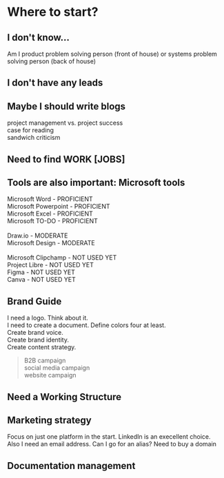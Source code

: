 # Where to start?
## I don't know...
Am I product problem solving person (front of house) or systems problem solving person (back of house)
## I don't have any leads
## Maybe I should write blogs
project management vs. project success <br>
case for reading <br>
sandwich criticism
## Need to find WORK [JOBS]
## Tools are also important: Microsoft tools
Microsoft Word - PROFICIENT <br>
Microsoft Powerpoint - PROFICIENT <br>
Microsoft Excel - PROFICIENT <br>
Microsoft TO-DO - PROFICIENT <br>
<br>
Draw.io - MODERATE <br>
Microsoft Design - MODERATE <br>
<br>
Microsoft Clipchamp - NOT USED YET <br>
Project Libre - NOT USED YET <br>
Figma - NOT USED YET <br>
Canva - NOT USED YET <br>
## Brand Guide
I need a logo. Think about it. <br>
I need to create a document. Define colors four at least. <br>
Create brand voice. <br>
Create brand identity. <br>
Create content strategy. <br>
> B2B campaign <br>
> social media campaign <br>
> website campaign <br>
## Need a Working Structure
## Marketing strategy
Focus on just one platform in the start. LinkedIn is an execellent choice.
Also I need an email address. Can I go for an alias?
Need to buy a domain
## Documentation management
